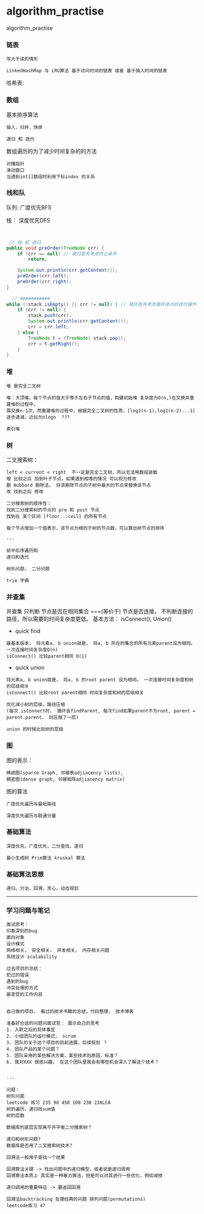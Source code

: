 # algorithm_practise
algorithm_practise

### 链表

```
写大于读的情形

LinkedHashMap 与 LRU算法 基于访问时间的链表 或者 基于插入时间的链表

```

哈希表: 

### 数组

基本排序算法
```
插入，归并，快排

递归 和 迭代
```

数组遍历的为了减少时间复杂的的方法

```
对撞指针
滑动窗口
当遇到int[]数组时利用下标index 的关系

```


### 栈和队

队列: 广度优先BFS

栈： 深度优先DFS  

```java


 // 栈 和 递归 
public void preOrder(TreeNode crr) {
	if (crr == null) // 递归首先考虑终止条件
		return;

	System.out.println(crr.getContent());
	preOrder(crr.left);
	preOrder(crr.right);
}
  
  // ###########
while (!stack.isEmpty() || crr != null) { // 循环首先考虑循环体内的迭代操作
	if (crr != null) {
		stack.push(crr);
		System.out.println(crr.getContent());
		crr = crr.left;
	} else {
		TreeNode t = (TreeNode) stack.pop();
		crr = t.getRight();
	}
}

```


### 堆

```
堆 是完全二叉树

堆：大顶堆，每个节点的值大于等于左右子节点的值，构建初始堆 复杂度为O(n,)在交换并重建堆的过程中，
需交换n-1次，而重建堆的过程中，根据完全二叉树的性质，[log2(n-1),log2(n-2)...1]逐步递减，近似为nlogn  ???

索引堆

```

### 树

二叉搜索树： 
```
left < current < right  不一定是完全二叉树，所以无法用数组装载
增 比较之后 加到叶子节点，如果遇到相等的情况 可以视为修改
删 Hubbard 删除法， 将该删除节点的子树中最大的节点来替换该节点
改 找到之后 修改

二分搜索树的顺序性：
找到二分搜索树的节点的 pre 和 post 节点
找到在 某个区间 [floor...ceil] 的所有节点

每个节点增加一个值表示，该节点为根的子树的节点数，可以算出树节点的排序

---

前中后序遍历和 
递归和迭代 

树形问题， 二分问题

trie 字典
```

### 并查集

并查集 只判断 节点是否在相同集合 ===(等价于) 节点是否连接， 不判断连接的路径，所以需要的时间复杂度更低。
基本方法： isConnect(), Union()

* quick find
```
最基本版本， 将元素a, b union就是， 将a, b 所在的集合的所有元素parent设为相同。 一次连接时间复杂度O(n)
isConnect() 比较parent相同 O(1)

```

* quick union

```
将元素a, b union就是， 将a, b 的root parent 设为相同。 一次连接时间复杂度和树的层级相关
isConnect() 比较root parent相同 时间复杂度和树的层级相关

优化减小树的层级，路径压缩
(每次 isConnect时， 循环会findParent, 每次find如果parent不为root, parent = parent.parent， 则压缩了一层)

union 的时候比较树的层级

```

### 图

图的表示：
```
稀疏图(sparse Graph, 邻接表adjiacency lists), 
稠密图(dense graph, 邻接矩阵adjiacency matrix)

```

图的算法

```
广度优先遍历与最短路径

深度优先遍历与联通分量

```



### 基础算法
```sbtshell
深度优先，广度优先，二分查找，递归

最小生成树 Prim算法 kruskal 算法
```

### 基础算法思想
```sbtshell
递归，分治，回溯，贪心，动态规划
```


---------
### 学习问题与笔记

```sbtshell
面试思考：
印象深刻的bug
面向对象
设计模式
网络相关， 安全相关， 并发相关， 内存相关问题
系统设计 scalability

过去项目的总结：
犯过的错误
遇到的bug
冲突处理的方式
最享受的工作内容


自己做的项目， 看过的技术书籍的总结，代码整理， 技术博客

准备好合适的问题问面试官： 展示自己的思考
1. 入职之后的具体事宜
2. 小组团队的运行模式， scrum
3. 团队的关于这个项目的目前进展，后续规划 ？
4. 团队产品的某个问题？
5. 团队采用的某些解决方案，某些技术的原因，标准？
6. 我对XXX 很感兴趣， 在这个团队里我会有哪些机会深入了解这个技术？


---

问题：
树形问题
leetcode 练习 235 98 450 108 230 236LCA
树的遍历，递归找sum值
树的层数

数据库的底层实现离不开平衡二分搜索树？

递归和树形问题?
数据库是否用了二叉搜索树技术?

回溯法一般用于查找一个结果

回溯算法关键 -> 找出问题中的递归模型，或者说是递归调用
回溯算法本质上 其实是一种暴力算法，但是可以对其进行一些优化，例如减枝

递归调用的重要特征 -> 要返回回溯

回溯法backtracking 处理经典的问题 排列问题(permutations)
leetcode练习 47


```


